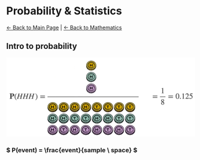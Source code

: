 # Probability & Statistics
[← Back to Main Page](../../../README.md) | [← Back to Mathematics](../README.md)

## Intro to probability

<img src="images/prob_ex.png" width=750 >

### $ P(event) = \frac{event}{sample \ space} $